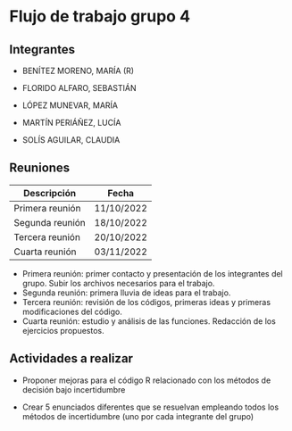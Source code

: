 # Flujo de trabajo grupo 4

## Integrantes

* BENÍTEZ MORENO, MARÍA (R)

* FLORIDO ALFARO, SEBASTIÁN

* LÓPEZ MUNEVAR, MARÍA

* MARTÍN PERIÁÑEZ, LUCÍA

* SOLÍS AGUILAR, CLAUDIA

## Reuniones

| Descripción | Fecha |
|-------------|-------|
| Primera reunión | 11/10/2022 |
| Segunda reunión | 18/10/2022 |
| Tercera reunión | 20/10/2022 |
| Cuarta reunión  | 03/11/2022 |

* Primera reunión: primer contacto y presentación de los integrantes del grupo. Subir los archivos necesarios para el trabajo.
* Segunda reunión: primera lluvia de ideas para el trabajo.
* Tercera reunión: revisión de los códigos, primeras ideas y primeras modificaciones del código.
* Cuarta reunión: estudio y análisis de las funciones. Redacción de los ejercicios propuestos.


## Actividades a realizar

* Proponer mejoras para el código R relacionado con los métodos de decisión bajo incertidumbre

* Crear 5 enunciados diferentes que se resuelvan empleando todos los métodos de incertidumbre (uno por cada integrante del grupo)
